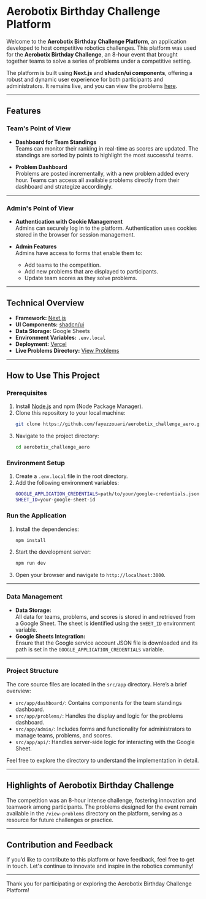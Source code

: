 
# Aerobotix Birthday Challenge Platform

Welcome to the **Aerobotix Birthday Challenge Platform**, an application developed to host competitive robotics challenges. This platform was used for the **Aerobotix Birthday Challenge**, an 8-hour event that brought together teams to solve a series of problems under a competitive setting. 

The platform is built using **Next.js** and **shadcn/ui components**, offering a robust and dynamic user experience for both participants and administrators. It remains live, and you can view the problems [here](https://dashboard-challenge-aero.vercel.app/view-problems).

---

## Features

### Team's Point of View
- **Dashboard for Team Standings**  
  Teams can monitor their ranking in real-time as scores are updated. The standings are sorted by points to highlight the most successful teams.

- **Problem Dashboard**  
  Problems are posted incrementally, with a new problem added every hour. Teams can access all available problems directly from their dashboard and strategize accordingly.

---

### Admin's Point of View
- **Authentication with Cookie Management**  
  Admins can securely log in to the platform. Authentication uses cookies stored in the browser for session management.

- **Admin Features**  
  Admins have access to forms that enable them to:
  - Add teams to the competition.
  - Add new problems that are displayed to participants.
  - Update team scores as they solve problems.

---

## Technical Overview

- **Framework:** [Next.js](https://nextjs.org/)  
- **UI Components:** [shadcn/ui](https://shadcn.dev/)  
- **Data Storage:** Google Sheets  
- **Environment Variables:** `.env.local`  
- **Deployment:** [Vercel](https://vercel.com/)  
- **Live Problems Directory:** [View Problems](https://dashboard-challenge-aero.vercel.app/view-problems)  

---

## How to Use This Project

### Prerequisites
1. Install [Node.js](https://nodejs.org/) and npm (Node Package Manager).
2. Clone this repository to your local machine:
   ```bash
   git clone https://github.com/fayezzouari/aerobotix_challenge_aero.git
   ```
3. Navigate to the project directory:
   ```bash
   cd aerobotix_challenge_aero
   ```

### Environment Setup
1. Create a `.env.local` file in the root directory.
2. Add the following environment variables:
   ```bash
   GOOGLE_APPLICATION_CREDENTIALS=path/to/your/google-credentials.json
   SHEET_ID=your-google-sheet-id
   ```

### Run the Application
1. Install the dependencies:
   ```bash
   npm install
   ```
2. Start the development server:
   ```bash
   npm run dev
   ```
3. Open your browser and navigate to `http://localhost:3000`.

---

### Data Management
- **Data Storage:**  
  All data for teams, problems, and scores is stored in and retrieved from a Google Sheet. The sheet is identified using the `SHEET_ID` environment variable.
- **Google Sheets Integration:**  
  Ensure that the Google service account JSON file is downloaded and its path is set in the `GOOGLE_APPLICATION_CREDENTIALS` variable.

---

### Project Structure

The core source files are located in the `src/app` directory. Here’s a brief overview:
- `src/app/dashboard/`: Contains components for the team standings dashboard.
- `src/app/problems/`: Handles the display and logic for the problems dashboard.
- `src/app/admin/`: Includes forms and functionality for administrators to manage teams, problems, and scores.
- `src/app/api/`: Handles server-side logic for interacting with the Google Sheet.

Feel free to explore the directory to understand the implementation in detail.

---

## Highlights of Aerobotix Birthday Challenge

The competition was an 8-hour intense challenge, fostering innovation and teamwork among participants. The problems designed for the event remain available in the `/view-problems` directory on the platform, serving as a resource for future challenges or practice.

---

## Contribution and Feedback

If you’d like to contribute to this platform or have feedback, feel free to get in touch. Let's continue to innovate and inspire in the robotics community!

---

Thank you for participating or exploring the Aerobotix Birthday Challenge Platform!
